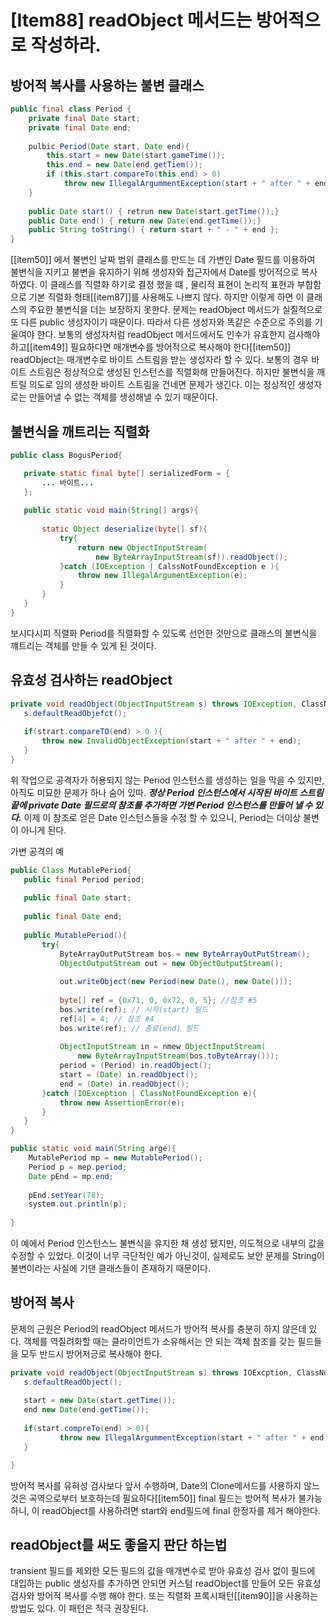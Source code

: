 # [Item88] readObject 메서드는 방어적으로 작성하라.
## 방어적 복사를 사용하는 불변 클래스
```java
public final class Period {
	private final Date start;
	private final Date end;
	
	pulbic Period(Date start, Date end){
		this.start = new Date(start.gameTime());
		this.end = new Date(end.getTiem());
		if (this.start.compareTo(this.end) > 0)
			throw new IllegalArgummentException(start + " after " + end);
	}
	
	public Date start() { retrun new Date(start.getTime());}
	public Date end() { return new Date(end.getTime());}
	public String toString() { return start + " - " + end };
}
```
[[item50]] 에서 불변인 날짜 범위 클래스를 만드는 데 가변인 Date 필드를 이용하여 불변식을 지키고 불변을 유지하기 위해 생성자와 접근자에서 Date를 방어적으로 복사 하였다. 
이 클래스를 직렬화 하기로 결정 했을 떄 , 물리적 표현이 논리적 표현과 부합함으로 기본 직렬화 형태[[item87]]를 사용해도 나쁘지 않다.  하지만 이렇게 하면 이 클래스의 주요한 불변식을 더는 보장하지 못한다.  문제는 readObject 메서드가 실질적으로 또 다른 public 생성자이기 때문이다. 따라서 다른 생성자와 똑같은 수준으로 주의를 기울여야 한다. 보통의 생성자처럼 readObject 메서드에서도 인수가 유효한지 검사해야 하고[[item49]] 필요하다면 매개변수를 방어적으로 복사해야 한다[[item50]]
 readObject는 매개변수로 바이트 스트림을 받는 생성자라 할 수 있다. 보통의 경우 바이트 스트림은 정상적으로 생성된 인스턴스를 직렬화해 만들어진다. 하지만 불변식을 깨트릴 의도로 임의 생성한 바이트 스트림을 건네면 문제가 생긴다. 이는 정상적인 생성자로는 만들어낼 수 없는 객체를 생성해낼 수 있기 때문이다. 
 ## 불변식을 깨트리는 직렬화
 ```java
 public class BogusPeriod{
 
 	private static final byte[] serializedForm = {
		... 바이트...
	};
	
	public static void main(String[] args){
	
		static Object deserialize(byte[] sf){
			try{
				return new ObjectInputStream(
					new ByteArrayInputStream(sf)).readObject();
			}catch (IOException | CalssNotFoundException e ){
				throw new IllegalArgumentException(e);
			}
		}
	}
 }
 ```
 보시다시피 직렬화 Period를 직렬화할 수 있도록 선언한 것만으로 클래스의 불변식을 꺠트리는 객체를 만들 수 있게 된 것이다. 
 
 ## 유효성 검사하는 readObject
 ```java
 private void readObject(ObjectInputStream s) throws IOException, ClassNotFoundExeption{
 	s.defaultReadObjefct();
	
	if(strart.compareTO(end) > 0 ){
		throw new InvalidObjectException(start + " after " + end);
	}
 }
 ```
 위 작업으로 공격자가 허용되지 않는 Period 인스턴스를 생성하는 일을 막을 수 있지만, 아직도 미묘한 문제가 하나 숨어 있따.  ***정상  Period 인스턴스에서 시작된 바이트 스트림 끝에 private Date 필드로의 참조를 추가하면 가변  Period 인스턴스를 만들어 낼 수 있다.*** 이제 이 참조로 얻은 Date 인스턴스들을 수정 할 수 있으니, Period는 더이상 불변이 아니게 된다. 
 
 가변 공격의 예
 ```java
 public Class MutablePeriod{
 	public final Period period;
	
	public final Date start;
	
	public final Date end;
	
	public MutablePeriod(){
		try{
			ByteArrayOutPutStream bos = new ByteArrayOutPutStream();
			ObjectOutputStream out = new ObjectOutputStream();
			
			out.writeObject(new Period(new Date(), new Date()));
			
			byte[] ref = {0x71, 0, 0x72, 0, 5}; //참조 #5
			bos.write(ref); // 시작(start) 필드
			ref[4] = 4; // 참조 #4
			bos.write(ref); // 종료(end) 필드
			
			ObjectInputStream in = nmew ObjectInputStream(
				new ByteArrayInputStream(bos.toByteArray()));
			period = (Period) in.readObject();
			start = (Date) in.readObject();
			end = (Date) in.readObject();
		}catch (IOException | ClassNotFoundException e){
			throw new AssertionError(e);
		}
	}
 }
 ```
```java
public static void main(String arge){
	MutablePeriod mp = new MutablePeriod();
	Period p = mep.period;
	Date pEnd = mp.end;
	
	pEnd.setYear(78);
	system.out.println(p);
	
}
```
이 예에서 Period 인스턴스느 불변식을 유지한 채 생성 됐지만, 의도적으로 내부의 값을 수정할 수 있었다. 이것이 너무 극단적인 예가 아닌것이, 실제로도 보안 문제를 String이 불변이라는 사실에 기댄 클래스들이 존재하기 때문이다. 

## 방어적 복사
문제의 근원은 Period의 readObject 메서드가 방어적 복사를 충분히 하지 않은데 있다. 
객체를 역질려화할 때는 클라이언트가 소유해서는 안 되는 객체 참조를 갖는 필드들을 모두 반드시 방어저긍로 복사해야 한다. 
 ```java
 private void readObject(ObjectInputStream s) throws IOExcption, ClassNotFoundExcpetion{
 	s.defaultReadObject();
	
	start = new Date(start.getTime());
	end new Date(end.getTime());
	
	if(start.compreTo(end) > 0){
			throw new IllegalArgummentException(start + " after " + end);
	}
 
 }
 ```
 방어적 복사를 유혀성 검사보다 앞서 수행하며, Date의 Clone메서드를 사용하지 않느것은 곡역으로부터 보호하는데 필요하다[[item50]]
 final 필드는 방어적 복사가 불가능하니, 이 readObject를 사용하려면 start와 end필드에 final 한정자를 제거 해야한다. 
 
 ## readObject를 써도 좋을지 판단 하는법
 transient 필드를 제외한 모든 필드의 값을 매개변수로 받아 유효성 검사 없이 필드에 대입하는 public 생성자를 추가하면 안되면 커스텀 readObject를 만들어 모든 유효성 검사와 방어적 복사를 수행 해야 한다. 
 또는 직렬화 프록시패턴[[item90]]을 사용하는 방법도 있다. 이 패턴은 적극 권장된다. 